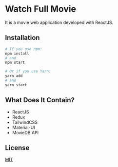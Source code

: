 
# Watch Full Movie
It is a movie web application developed with ReactJS.
## Installation



```bash
# If you use npm:
npm install 
# and
npm start

# Or if you use Yarn:
yarn add 
# and
yarn start
```

## What Does It Contain?

- ReactJS
- Redux
- TailwindCSS
- Material-UI
- MovieDB API

## License

[MIT](LICENSE.md)